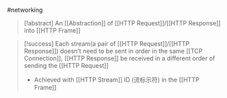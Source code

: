 #networking 
>[!abstract] An [[Abstraction]] of [[HTTP Request]]/[[HTTP Response]] into [[HTTP Frame]]


>[!success] Each stream(a pair of [[HTTP Request]]/[[HTTP Response]]) doesn’t need to be sent in order in the same [[TCP Connection]], [[HTTP Response]] be received in a different order of sending the [[HTTP Request]]
>- Achieved with [[HTTP Stream]] ID (流标示符) in the [[HTTP Frame]]
>

